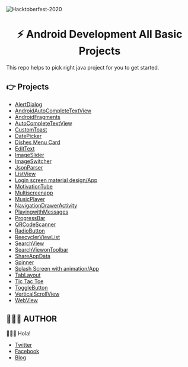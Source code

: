 ![Hacktoberfest-2020](https://i.imgur.com/kbMaC8u.png)


<div align="center">
	<h1>⚡️ Android Development All Basic Projects <br>
</div>

This repo helps to pick right java project for you to get started.

## 👉 Projects

- [AlertDialog](https://github.com/JyotiJauhari/Android-Development-All-Basic-Projects/tree/master/AlertDialog)
- [AndroidAutoCompleteTextView](https://github.com/JyotiJauhari/Android-Development-All-Basic-Projects/tree/master/AndroidAutoCompleteTextView)
- [AndroidFragments](https://github.com/JyotiJauhari/Android-Development-All-Basic-Projects/tree/master/AndroidFragments)
- [AutoCompleteTextView](https://github.com/JyotiJauhari/Android-Development-All-Basic-Projects/tree/master/AutoCompleteTextView)
- [CustomToast](https://github.com/JyotiJauhari/Android-Development-All-Basic-Projects/tree/master/CustomToast)
- [DatePicker](https://github.com/JyotiJauhari/Android-Development-All-Basic-Projects/tree/master/DatePicker)
- [Dishes Menu Card](https://github.com/JyotiJauhari/Android-Development-All-Basic-Projects/tree/master/Dishes%20Menu%20Card)
- [EditText](https://github.com/JyotiJauhari/Android-Development-All-Basic-Projects/tree/master/Dishes%20Menu%20Card)
- [ImageSlider](https://github.com/JyotiJauhari/Android-Development-All-Basic-Projects/tree/master/ImageSlider)
- [ImageSwitcher](https://github.com/JyotiJauhari/Android-Development-All-Basic-Projects/tree/master/ImageSwitcher)
- [JsonParser](https://github.com/JyotiJauhari/Android-Development-All-Basic-Projects/tree/master/JsonParser)
- [ListView](https://github.com/JyotiJauhari/Android-Development-All-Basic-Projects/tree/master/ListView)
- [Login screen material design/App](https://github.com/JyotiJauhari/Android-Development-All-Basic-Projects/tree/master/Login%20screen%20material%20design/App)
- [MotivationTube](https://github.com/JyotiJauhari/Android-Development-All-Basic-Projects/tree/master/MotivationTube)
- [Multiscreenapp](https://github.com/JyotiJauhari/Android-Development-All-Basic-Projects/tree/master/Multiscreenapp)
- [MusicPlayer](https://github.com/JyotiJauhari/Android-Development-All-Basic-Projects/tree/master/MusicPlayer)
- [NavigationDrawerActivity](https://github.com/JyotiJauhari/Android-Development-All-Basic-Projects/tree/master/NavigationDrawerActivity)
- [PlayingwithMessages](https://github.com/JyotiJauhari/Android-Development-All-Basic-Projects/tree/master/PlayingwithMessages)
- [ProgressBar](https://github.com/JyotiJauhari/Android-Development-All-Basic-Projects/tree/master/ProgressBar)
- [QRCodeScanner](https://github.com/JyotiJauhari/Android-Development-All-Basic-Projects/tree/master/QRCodeScanner)
- [RadioButton](https://github.com/JyotiJauhari/Android-Development-All-Basic-Projects/tree/master/RadioButton)
- [ReecyclerViewList](https://github.com/JyotiJauhari/Android-Development-All-Basic-Projects/tree/master/ReecyclerViewList)
- [SearchView](https://github.com/JyotiJauhari/Android-Development-All-Basic-Projects/tree/master/SearchView)
- [SearchViewonToolbar](https://github.com/JyotiJauhari/Android-Development-All-Basic-Projects/tree/master/SearchViewonToolbar)
- [ShareAppData](https://github.com/JyotiJauhari/Android-Development-All-Basic-Projects/tree/master/ShareAppData)
- [Spinner](https://github.com/JyotiJauhari/Android-Development-All-Basic-Projects/tree/master/Spinner)
- [Splash Screen with animation/App](https://github.com/JyotiJauhari/Android-Development-All-Basic-Projects/tree/master/Splash%20Screen%20with%20animation/App)
- [TabLayout](https://github.com/JyotiJauhari/Android-Development-All-Basic-Projects/tree/master/TabLayout)
- [Tic Tac Toe](https://github.com/JyotiJauhari/Android-Development-All-Basic-Projects/tree/master/Tic%20Tac%20Toe)
- [ToggleButton](https://github.com/JyotiJauhari/Android-Development-All-Basic-Projects/tree/master/ToggleButton)
- [VerticalScrollView](https://github.com/JyotiJauhari/Android-Development-All-Basic-Projects/tree/master/VerticalScrollView)
- [WebView](https://github.com/JyotiJauhari/Android-Development-All-Basic-Projects/tree/master/WebView)



## 👨🏻‍💻 AUTHOR

🙋🏻‍♂️ Hola!

- [Twitter]()
- [Facebook]()
- [Blog]()
